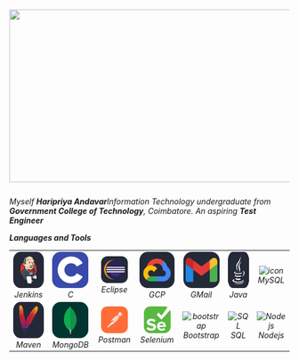 ### 

<!--
**priya4-hari/priya4-hari** is a ✨ _special_ ✨ repository because its `README.md` (this file) appears on your GitHub profile.

Here are some ideas to get you started:

- 🔭 I’m currently working on ...
- 🌱 I’m currently learning ...
- 👯 I’m looking to collaborate on ...
- 🤔 I’m looking for help with ...
- 💬 Ask me about ...
- 📫 How to reach me: ...
- 😄 Pronouns: ...
- ⚡ Fun fact: ...
-->
 <center>
<h1> <img src="https://user-images.githubusercontent.com/74038190/213760705-0d5bf320-4f43-4352-b74b-0889ae726bf7.gif"  width="505" height="310" /></h1>
 </center>
  <em>
    Myself <b>Haripriya Andavar</b>Information Technology</b> undergraduate from <b>Government College of Technology</b>, Coimbatore.
    An aspiring <b>Test Engineer</b>&nbsp;  
  <br>
</p>
<b  align="left"> Languages and Tools</b>
<table align="left">
  <tr>
    <td align="center" width="96">
        <img src="https://raw.githubusercontent.com/tandpfun/skill-icons/65dea6c4eaca7da319e552c09f4cf5a9a8dab2c8/icons/Jenkins-Dark.svg" alt="icon" width="65" height="65" />
      <br>Jenkins
    </td>
    <td align="center" width="96">
        <img src="https://raw.githubusercontent.com/tandpfun/skill-icons/65dea6c4eaca7da319e552c09f4cf5a9a8dab2c8/icons/C.svg" alt="icon" width="65" height="65" />
      <br>C
    </td>
    <td align="center" width="96"> 
        <img src="https://raw.githubusercontent.com/tandpfun/skill-icons/65dea6c4eaca7da319e552c09f4cf5a9a8dab2c8/icons/Eclipse-Dark.svg" width="48" height="48" alt="Git" />
      <br>Eclipse
    </td>
    <td align="center" width="96">
        <img src="https://github.com/tandpfun/skill-icons/raw/main/icons/GCP-Dark.svg" alt="icon" width="65" height="65" />
      <br>GCP
    </td>
    <td align="center" width="96">
        <img src="https://github.com/tandpfun/skill-icons/raw/main/icons/Gmail-Dark.svg" alt="icon" width="65" height="65" />
      <br>GMail
    </td>
     <td align="center" width="96">
      <a href="#macropower-tech">
        <img src="https://github.com/tandpfun/skill-icons/raw/main/icons/Java-Dark.svg" alt="icon" width="65" height="65" />
      </a>
      <br>Java
    </td>
    <td align="center" width="96">
        <img src="https://techstack-generator.vercel.app/mysql-icon.svg" alt="icon" width="65" height="65" />
      <br>MySQL
    </td>
  </tr>
  <tr>
  <td align="center" width="96">
        <img src="https://github.com/tandpfun/skill-icons/raw/main/icons/Maven-Dark.svg" alt="icon" width="65" height="65" />
      <br>Maven
    <td align="center" width="96">
        <img src="https://github.com/tandpfun/skill-icons/raw/main/icons/MongoDB.svg" alt="icon" width="65" height="65" />
      <br>MongoDB
    </td>
    <td align="center"  width="96">
        <img src="https://github.com/tandpfun/skill-icons/raw/main/icons/Postman.svg" width="48" height="48" alt="HTML5" />
      <br>Postman
    </td>
    <td align="center" width="96">
        <img src="https://github.com/tandpfun/skill-icons/raw/main/icons/Selenium.svg" width="48" height="48" alt="css" />
      <br>Selenium
    </td>
    <td align="center"  width="96">
        <img src="https://skillicons.dev/icons?i=bootstrap" width="48" height="48" alt="bootstrap" />
      <br>Bootstrap
    </td>
      <td align="center" width="96">
        <img src="https://4.bp.blogspot.com/-mNAYu8OwYOw/W82aXiapHYI/AAAAAAAAGkg/hjmq84D2Jj8RBp5l9rMNTk7n79KeuPw1QCEwYBhgL/s1600/InsistentSardonicAppaloosa-size_restricted.gif" width="48" height="48" alt="SQL" />
      <br>SQL
    </td>
        <td align="center" width="96">
        <img src="https://skillicons.dev/icons?i=nodejs" width="48" height="48" alt="Nodejs" />
      <br>Nodejs
      </td>
      </td>
   
  
 </tr>
</table>
<br><br>
</tr>
</tr></tr>

